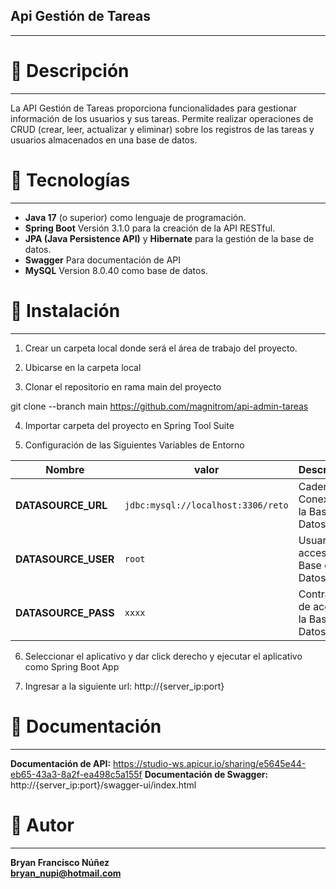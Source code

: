 ## Api Gestión de Tareas
***

# 🚀 Descripción 
***
La API Gestión de Tareas proporciona funcionalidades para gestionar información de los usuarios y sus tareas. Permite realizar operaciones de CRUD (crear, leer, actualizar y eliminar) sobre los registros de las tareas y usuarios almacenados en una base de datos.

# 🛅 Tecnologías
***

- **Java 17** (o superior) como lenguaje de programación.
- **Spring Boot** Versión 3.1.0 para la creación de la API RESTful.
- **JPA (Java Persistence API)** y **Hibernate** para la gestión de la base de datos.
- **Swagger** Para documentación de API
- **MySQL** Version 8.0.40 como base de datos.

# 🔧 Instalación 
***

1. Crear un carpeta local donde será el área de trabajo del proyecto.

2. Ubicarse en la carpeta local

3. Clonar el repositorio en rama main del proyecto

git clone --branch main https://github.com/magnitrom/api-admin-tareas

4. Importar carpeta del proyecto en Spring Tool Suite

5. Configuración de las Siguientes Variables de Entorno

| **Nombre**    | **valor** | **Descripción** |
| -------- | ------- | ------- |
| **DATASOURCE_URL**    | `jdbc:mysql://localhost:3306/reto`    | Cadena de Conexión a la Base de Datos    |
| **DATASOURCE_USER**    | `root`    |Usuario de acceso a la Base de Datos|
| **DATASOURCE_PASS**    | `xxxx`    |Contraseña de acceso a la Base de Datos|

6. Seleccionar el aplicativo y dar click derecho y ejecutar el aplicativo como Spring Boot App

7. Ingresar a la siguiente url: http://{server_ip:port}

# 📖 Documentación 
***

**Documentación de API:** https://studio-ws.apicur.io/sharing/e5645e44-eb65-43a3-8a2f-ea498c5a155f
**Documentación de Swagger:** http://{server_ip:port}/swagger-ui/index.html

# 📖 Autor 
***

**Bryan Francisco Núñez**  
**bryan_nupi@hotmail.com**